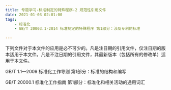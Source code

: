 ```yaml
---
title: 专题学习-标准制定的特殊程序-2 规范性引用文件
date: 2021-01-03 02:01:00
tags: 
	- 标准化
	- GB/T 20003.1-2014 标准制定的特殊程序 第1部分：涉及专利的标准

---
```


下列文件对于本文件的应用是必不可少的。凡是注日期的引用文件，仅注日期的版本适用于本文件。凡是不注日期的引用文件，其最新版本（包括所有的修改单）适用于本文件。

GB/T 1.1—2009 标准化工作导则 第1部分：标准的结构和编写

GB/T 20000.1 标准化工作指南 第1部分：标准化和相关活动的通用词汇

